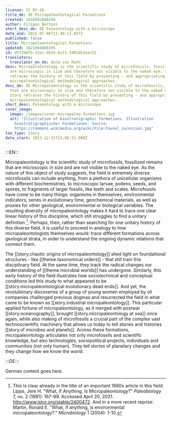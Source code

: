 ```yaml
---
license: CC BY-SA
title_de: DE Micropaleontological Formations
created: 1618502886244
author: Filippo Bertoni
short_desc_de: DE Paleontology with a microscope
date_end: 2021-07-06T11:40:11.857Z
published: false
title: Micropaleontological Formations
updated: 1621864868195
id: df37d6fb-33ac-4b34-bc21-3401db3aac52
translators:
  translator_en_de: Anna von Rath
desc: Micropaleontology is the scientific study of microfossils, fossils that
  are microscopic in size and therefore not visible to the naked eye. This story
  retraces the history of this field by presenting - and appropriating -
  micropaleontological methodological approaches.
desc_de: DE Micropaleontology is the scientific study of microfossils, fossils
  that are microscopic in size and therefore not visible to the naked eye. This
  story retraces the history of this field by presenting - and appropriating -
  micropaleontological methodological approaches.
short_desc: Paleontology with a microscope
cover_image:
  image: /images/cover-micropaleo-formations.jpg
  alt: "Illustration of biostratigraphic formations. Illustration
    biostratigraphischer Formationen. Source:
    https://commons.wikimedia.org/wiki/File:Faunal_sucession.jpg"
tao_type: story
date_start: 1853-12-31T23:06:32.000Z
---
```


:::EN:::

Micropaleontology is the scientific study of microfossils, fossilized remains that are microscopic in size and are not visible to the naked eye. As the nature of this object of study suggests, the field is extremely diverse: microfossils can include anything, from a plethora of unicellular organisms with different biochemistries, to microscopic larvae, pollens, seeds, and spores, to fragments of larger fossils, like teeth and scales. Microfossils have come to be many things: organisms in themselves, environmental indicators, series in evolutionary time, geochemical materials, as well as proxies for other geological, environmental or biological variables. The resulting diversity of micropaleontology makes it hard to trace one clear linear history of this discipline, which still struggles to find a unitary definition [^micropaleontology1]. Perhaps, then, rather than searching for one unitary history of this diverse field, it is useful to proceed in analogy to how micropaleontologists themselves would: trace different formations across geological strata, in order to understand the ongoing dynamic relations that connect them.

The [[story.chaotic origins of micropaleontology]] shed light on foundational structures - like [[theme.taxonomical orders]] - that still train this disciplinary field. At the same time, they track the radical changes our understanding of [[theme.microbial worlds]] has undergone. Similarly, this early history of the field illustrates how sociotechnical and conceptual conditions led this study to what appeared to be [[story.micropaleontological evolutionary dead ends]]. And yet, the revolutionary discoveries of a group of young women employed by oil companies challenged previous dogmas and resurrected the field in what came to be known as [[story.industrial micropaleontology]]. This particular applied fortune of micropaleontology, as it merged with postwar [[story.oceanography]], brought [[story.micropaleontology at sea]] once again, while also making of microfossils a crucial part of the complex vast technoscientific machinery that allows us today to tell stories and histories [[story.of microbes and planets]]. Across these formations, micropaleontology articulates not only microfossils and scientific knowledge, but also technologies, sociopolitical projects, individuals and communities (not only human). They tell stories of planetary changes and they change how we know the world.

[^micropaleontology1]: This is clear already in the title of an important 1980s article in this field: Lipps, Jere H. "What, If Anything, Is Micropaleontology?" _Paleobiology_ 7, no. 2 (1981): 167-99. Accessed April 20, 2021. http://www.jstor.org/stable/2400472. And in a more recent reprise: Martin, Ronald E. "What, if anything, is environmental micropaleontology?." _Microbiology_ 1 (2004): 1-10.





:::DE:::

German content goes here.
